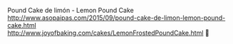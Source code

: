 Pound Cake de limón - Lemon Pound Cake	http://www.asopaipas.com/2015/09/pound-cake-de-limon-lemon-pound-cake.html	http://www.joyofbaking.com/cakes/LemonFrostedPoundCake.html
਍